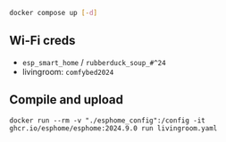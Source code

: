 ```bash
docker compose up [-d]
```

## Wi-Fi creds
- `esp_smart_home` / `rubberduck_soup_#^24`
- livingroom: `comfybed2024`

## Compile and upload
```
docker run --rm -v "./esphome_config":/config -it ghcr.io/esphome/esphome:2024.9.0 run livingroom.yaml
```
